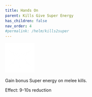 ```yaml
---
title: Hands On
parent: Kills Give Super Energy
has_children: false
nav_order: 4
#permalink: /helm/kills2super
---
```


![](https://raw.githubusercontent.com/snowstormclan/Armor-Perks/master/images/Kills%202%20Super/Hands%20On.png)

Gain bonus Super energy on melee kills.

Effect: 9-10s reduction

